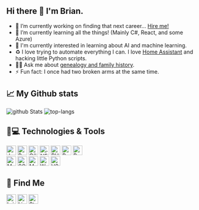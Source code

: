 ## Hi there 👋 I'm Brian.

- 🔭 I’m currently working on finding that next career... [Hire me!](https://linkedin.com/in/bzalewski)
- 🌱 I’m currently learning all the things!  (Mainly C#, React, and some Azure)
- :blue_book: I'm currently interested in learning about AI and machine learning.
- :recycle: I love trying to automate everything I can. I love [Home Assistant](https://home-assistant.io) and hacking little Python scripts.
- :raising_hand_man: Ask me about [genealogy and family history](http://www.zalewskifamily.net).
- ⚡ Fun fact: I once had two broken arms at the same time.

## 📈 My Github stats
<div>
  <img src="https://github-readme-stats.vercel.app/api?username=brianjz&theme=dark&show_icons=true" alt="github Stats" />  
  <img src="https://github-readme-stats.vercel.app/api/top-langs/?username=brianjz&layout=compact&theme=dark" alt="top-langs" />
</div>

## 🚀💻 Technologies & Tools
<span><img src="https://img.shields.io/badge/JavaScript-323330?style=for-the-badge&logo=javascript&logoColor=F7DF1E" alt="JavaScript logo" title="JavaScript" height="25" /></span>
<span><img src="https://img.shields.io/badge/Python-FFD43B?style=for-the-badge&logo=python&logoColor=blue" alt="Python logo"  title="Python" height="25"/></span>
<span><img src="https://img.shields.io/badge/C%23-239120?style=for-the-badge&logo=c-sharp&logoColor=white" alt="C#" height="25"></span>
<span><img src="https://img.shields.io/badge/.NET-5C2D91?style=for-the-badge&logo=.net&logoColor=white" alt=".NET" height="25"></span>
<span><img src="https://img.shields.io/badge/PHP-777BB4?style=for-the-badge&logo=php&logoColor=white" alt="PHP" height="25"></span>
<span><img src="https://img.shields.io/badge/React-20232A?style=for-the-badge&logo=react&logoColor=61DAFB" alt="React" height="25"></span>
<span><img src="https://img.shields.io/badge/Bootstrap-563D7C?style=for-the-badge&logo=bootstrap&logoColor=white" alt="Bootstrap" height="25"></span><br />
<span><img src="https://img.shields.io/badge/MySQL-00000F?style=for-the-badge&logo=mysql&logoColor=white" alt="MySQL" height="25"></span>
<span><img src="https://img.shields.io/badge/Microsoft%20SQL-CC2927?style=for-the-badge&logo=microsoft%20sql%20server&logoColor=white" alt="SQL" height="25"></span>
<span><img src="https://img.shields.io/badge/MongoDB-4EA94B?style=for-the-badge&logo=mongodb&logoColor=white" alt="MongoDB" height="25"></span>
<span><img src="https://img.shields.io/badge/Wordpress-21759B?style=for-the-badge&logo=wordpress&logoColor=white" alt="Wordpress" height="25"></span>
<span><img src="https://img.shields.io/badge/VS_Code-0078D4?style=for-the-badge&logo=visual%20studio%20code&logoColor=white" alt="VS Code" height="25"></span>

## :satellite: Find Me
<span><a href="https://brianzalewski.com"><img src="https://img.shields.io/badge/brianzalewski.com-006AFF?style=for-the-badge&logo=zotero&logoColor=white" alt="brianzalewski.com" height="25"></a></span>
<span><a href="https://linkedin.com/in/bzalewski"><img src="https://img.shields.io/badge/LinkedIn-0077B5?style=for-the-badge&logo=linkedin&logoColor=white" alt="LinkedIn" height="25"></a></span>
<span><a href="https://steamcommunity.com/id/zideshow/"><img src="https://img.shields.io/badge/Steam-000000?style=for-the-badge&logo=steam&logoColor=white" alt="Steam" height="25"></a></span>
